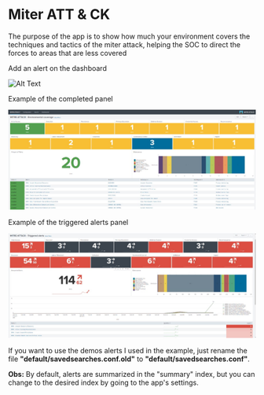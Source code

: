 # Miter ATT & CK

The purpose of the app is to show how much your environment covers the techniques and tactics of the miter attack, helping the SOC to direct the forces to areas that are less covered

Add an alert on the dashboard

![Alt Text](files/Alert_configure.gif)

Example of the completed panel

![Alt Text](files/Environmental_coverage.jpeg)

Example of the triggered alerts panel

![Alt Text](files/Triggered_alerts.jpeg)


If you want to use the demos alerts I used in the example, just rename the file **"default/savedsearches.conf.old"** to **"default/savedsearches.conf"**.

**Obs:** By default, alerts are summarized in the "summary" index, but you can change to the desired index by going to the app's settings.



